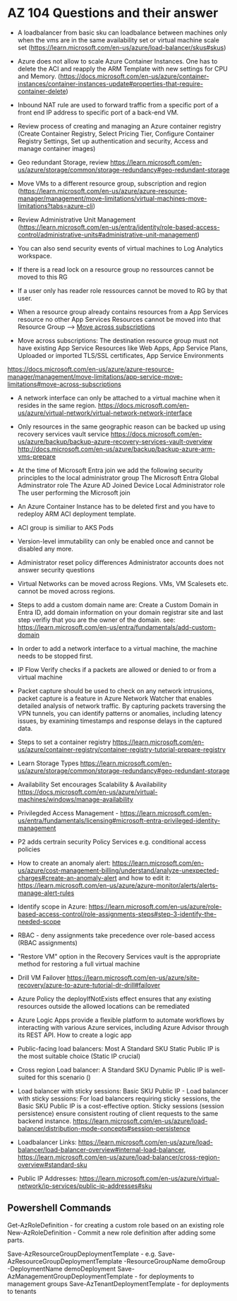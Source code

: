 # AZ 104 Questions and their answer

- A loadbalancer from basic sku can loadbalance between machines only when the vms are in the same availability set or virtual machine scale set (https://learn.microsoft.com/en-us/azure/load-balancer/skus#skus)

- Azure does not allow to scale Azure Container Instances. One has to delete the ACI and reapply the ARM Template with new settings for CPU and Memory. (https://docs.microsoft.com/en-us/azure/container-instances/container-instances-update#properties-that-require-container-delete)

- Inbound NAT rule are used to forward traffic from a specific port of a front end IP address to specific port of a back-end VM.

- Review process of creating and managing an Azure container registry (Create Container Registry, Select Pricing Tier, Configure Container Registry Settings, Set up authentication and security, Access and manage container images)

- Geo redundant Storage, review https://learn.microsoft.com/en-us/azure/storage/common/storage-redundancy#geo-redundant-storage

- Move VMs to a different resource group, subscription and region (https://learn.microsoft.com/en-us/azure/azure-resource-manager/management/move-limitations/virtual-machines-move-limitations?tabs=azure-cli)

- Review Administrative Unit Management (https://learn.microsoft.com/en-us/entra/identity/role-based-access-control/administrative-units#administrative-unit-management)

- You can also send security events of virtual machines to Log Analytics workspace.

- If there is a read lock on a resource group no ressources cannot be moved to this RG

- If a user only has reader role ressources cannot be moved to RG by that user.

- When a resource group already contains resources from a App Services resource no other App Services Resources cannot be moved into that Resource Group --> [Move across subscriptions](https://learn.microsoft.com/en-us/azure/azure-resource-manager/management/move-limitations/app-service-move-limitations#move-across-subscriptions)

- Move across subscriptions: The destination resource group must not have existing App Service Resources like Web Apps, App Service Plans, Uploaded or imported TLS/SSL certificates, App Service Environments

https://docs.microsoft.com/en-us/azure/azure-resource-manager/management/move-limitations/app-service-move-limitations#move-across-subscriptions

- A network interface can only be attached to a virtual machine when it resides in the same region.
  https://docs.microsoft.com/en-us/azure/virtual-network/virtual-network-network-interface

- Only resources in the same geographic reason can be backed up using recovery services vault service
  https://docs.microsoft.com/en-us/azure/backup/backup-azure-recovery-services-vault-overview
  http://docs.microsoft.com/en-us/azure/backup/backup-azure-arm-vms-prepare

- At the time of Microsoft Entra join we add the following security principles to the local administrator group
  The Microsoft Entra Global Adminstrator role
  The Azure AD Joined Device Local Administrator role
  The user performing the Microsoft join

- An Azure Container Instance has to be deleted first and you have to redeploy ARM ACI deployment template.

- ACI group is similiar to AKS Pods

- Version-level immutability can only be enabled once and cannot be disabled any more.

- Administrator reset policy differences
  Administrator accounts does not answer security questions

- Virtual Networks can be moved across Regions. VMs, VM Scalesets etc. cannot be moved across regions.

- Steps to add a custom domain name are: Create a Custom Domain in Entra ID, add domain information on your domain registrar site and last step verifiy that you are the owner of the domain.
  see: https://learn.microsoft.com/en-us/entra/fundamentals/add-custom-domain

- In order to add a network interface to a virtual machine, the machine needs to be stopped first.

- IP Flow Verify checks if a packets are allowed or denied to or from a virtual machine

- Packet capture should be used to check on any network intrusions, packet capture is a feature in Azure Network Watcher that enables detailed analysis of network traffic. By capturing packets traversing the VPN tunnels, you can identify patterns or anomalies, including latency issues, by examining timestamps and response delays in the captured data.

- Steps to set a container registry https://learn.microsoft.com/en-us/azure/container-registry/container-registry-tutorial-prepare-registry

- Learn Storage Types https://learn.microsoft.com/en-us/azure/storage/common/storage-redundancy#geo-redundant-storage

- Availability Set encourages Scalability & Availability https://docs.microsoft.com/en-us/azure/virtual-machines/windows/manage-availability

- Privilegded Access Management - https://learn.microsoft.com/en-us/entra/fundamentals/licensing#microsoft-entra-privileged-identity-management

- P2 adds certrain security Policy Services e.g. conditional access policies

- How to create an anomaly alert: https://learn.microsoft.com/en-us/azure/cost-management-billing/understand/analyze-unexpected-charges#create-an-anomaly-alert and how to edit it: https://learn.microsoft.com/en-us/azure/azure-monitor/alerts/alerts-manage-alert-rules

- Identify scope in Azure: https://learn.microsoft.com/en-us/azure/role-based-access-control/role-assignments-steps#step-3-identify-the-needed-scope

- RBAC - deny assignments take precedence over role-based access (RBAC assignments)

- "Restore VM" option in the Recovery Services vault is the appropriate method for restoring a full virtual machine

- Drill VM Failover https://learn.microsoft.com/en-us/azure/site-recovery/azure-to-azure-tutorial-dr-drill#failover

- Azure Policy the deployIfNotExists effect ensures that any existing resources outside the allowed locations can be remediated

- Azure Logic Apps provide a flexible platform to automate workflows by interacting with various Azure services, including Azure Advisor through its REST API.
  How to create a logic app

- Public-facing load balancers: Most A Standard SKU Static Public IP is the most suitable choice (Static IP crucial)

- Cross region Load balancer: A Standard SKU Dynamic Public IP is well-suited for this scenario ()

- Load balancer with sticky sessions: Basic SKU Public IP - Load balancer with sticky sessions: For load balancers requiring sticky sessions, the Basic SKU Public IP is a cost-effective option. Sticky sessions (session persistence) ensure consistent routing of client requests to the same backend instance. https://learn.microsoft.com/en-us/azure/load-balancer/distribution-mode-concepts#session-persistence

- Loadbalancer Links: https://learn.microsoft.com/en-us/azure/load-balancer/load-balancer-overview#internal-load-balancer, https://learn.microsoft.com/en-us/azure/load-balancer/cross-region-overview#standard-sku

- Public IP Addresses: https://learn.microsoft.com/en-us/azure/virtual-network/ip-services/public-ip-addresses#sku

## Powershell Commands

Get-AzRoleDefinition - for creating a custom role based on an existing role
New-AzRoleDefinition - Commit a new role definition after adding some parts.

Save-AzResourceGroupDeploymentTemplate - e.g. Save-AzResourceGroupDeploymentTemplate -ResourceGroupName demoGroup -DeploymentName demoDeployment
Save-AzManagementGroupDeploymentTemplate - for deployments to management groups
Save-AzTenantDeploymentTemplate - for deployments to tenants

